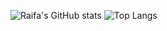 ![Raifa's GitHub stats](https://github-readme-stats-raifa21s-projects.vercel.app/api?username=Raifa21&show_icons=true&theme=prussian&show=reviews)
![Top Langs](https://github-readme-stats-raifa21s-projects.vercel.app/api/top-langs/?username=Raifa21&exclude_repo=WizardGame&theme=prussian&hide=shell&langs_count=4)
<!--
**Raifa21/Raifa21** is a ✨ _special_ ✨ repository because its `README.md` (this file) appears on your GitHub profile.

Here are some ideas to get you started:

- 🔭 I’m currently working on ...
- 🌱 I’m currently learning ...
- 👯 I’m looking to collaborate on ...
- 🤔 I’m looking for help with ...
- 💬 Ask me about ...
- 📫 How to reach me: ...
- 😄 Pronouns: ...
- ⚡ Fun fact: ...
-->
